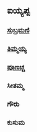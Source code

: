 ## ಐಯ್ಯಪ್ಪ

### [ಸುಬ್ರಮಣಿ](ಸುಬ್ರಮಣಿ/ಸುಬ್ರಮಣಿ.md)
### [ತಿಮ್ಮಯ್ಯ](ತಿಮ್ಮಯ್ಯ/ತಿಮ್ಮಯ್ಯ.md)
### [ಪೂಣಚ್ಚ](ಪೂಣಚ್ಚ/ಪೂಣಚ್ಚ.md)
### ಸೀತಮ್ಮ
### ಗೌರು
### ಕುಸುಮ